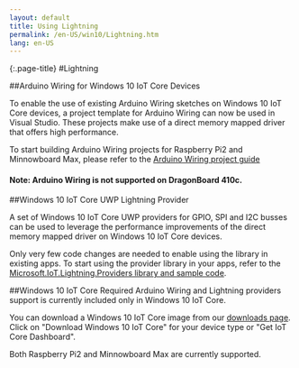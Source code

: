 ```yaml
---
layout: default
title: Using Lightning
permalink: /en-US/win10/Lightning.htm
lang: en-US
---
```

{:.page-title}
#Lightning

##Arduino Wiring for Windows 10 IoT Core Devices

To enable the use of existing Arduino Wiring sketches on Windows 10 IoT Core devices, a project template for Arduino Wiring can now be used in Visual Studio. These projects make use of a direct memory mapped driver that offers high performance.

To start building Arduino Wiring projects for Raspberry Pi2 and Minnowboard Max, please refer to the [Arduino Wiring project guide]({{site.baseurl}}/{{page.lang}}/win10/ArduinoWiringProjectGuide.htm)<br/>

#### Note: Arduino Wiring is not supported on DragonBoard 410c.

##Windows 10 IoT Core UWP Lightning Provider

A set of Windows 10 IoT Core UWP providers for GPIO, SPI and I2C busses can be used to leverage the performance improvements of the direct memory mapped driver on Windows 10 IoT Core devices.

Only very few code changes are needed to enable using the library in existing apps. To start using the provider library in your apps, refer to the [Microsoft.IoT.Lightning.Providers library and sample code]({{site.baseurl}}/{{page.lang}}/win10/LightningProviders.htm).

##Windows 10 IoT Core Required
Arduino Wiring and Lightning providers support is currently included only in Windows 10 IoT Core.

You can download a Windows 10 IoT Core image from our [downloads page]({{site.baseurl}}/{{page.lang}}/Downloads.htm ). Click on "Download Windows 10 IoT Core" for your device type or "Get IoT Core Dashboard".

Both Raspberry Pi2 and Minnowboard Max are currently supported.
